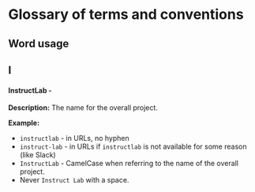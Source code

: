# Glossary of terms and conventions

## Word usage
## I
  #### InstructLab -
  **Description:** The name for the overall project.

**Example:**
* `instructlab` - in URLs, no hyphen
* `instruct-lab` - in URLs if `instructlab` is not available for some reason
(like Slack)
* `InstructLab` - CamelCase when referring to the name of the overall project.
* Never `Instruct Lab` with a space.